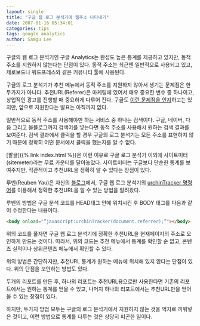 ```yaml
---
layout: single
title: "구글 웹 로그 분석기에 웹주소 나타내기"
date: 2007-01-16 05:34:01
categories: tips
tags: google analytics
author: Samgu Lee
---
```


구글의 웹 로그 분석기인 구글 Analytics는 완성도 높은 통계를 제공하고 있지만, 동적 주소를 지원하지 않는다는 단점이 있다. 동적 주소는 최근엔 일반적으로 사용되고 있고, 제로보드나 워드프레스와 같은 커뮤니티 툴에 사용된다.

구글의 로그 분석기가 추천 메뉴에서 동적 주소를 지원하지 않아서 생기는 문제점은 한두가지가 아니다. 추천URL(Referer)은 마케팅에 있어서 매우 중요한 변수 중 하나이고, 상업적인 광고를 진행할 때 중요하게 다루어 진다. 구글도 [이런 문제점을 인지](http://analytics.blogspot.com/2006/11/tip-cross-segment-for-bloggers_12.html)하고는 있지만, 앞으로 지원한다는 발표는 아직까지 없다.

일반적으로 동적 주소를 사용해야만 하는 서비스 중 하나는 검색이다. 구글, 네이버, 다음 그리고 올블로그까지 검색어를 넣는다면 동적 주소를 사용해서 원하는 검색 결과를 보여준다. 검색 결과에서 클릭을 할 경우 구글의 로그 분석기는 모든 주소를 표현하지 않기 때문에 정확히 어떤 문서에서 클릭을 했는지를 알 수 없다.

[팔글]({% link index.html %})은 이런 이유로 구글 로그 분석기 이외에 사이트미터(sitemeter)라는 무료 카운터를 달아놓았다. 사이트미터는 구글보다 단순한 통계를 보여주지만, 직관적이고 추천URL을 정확히 알 수 있다는 장점이 있다.

루벤(Reuben Yau)은 자신의 [블로그](http://www.reubenyau.com/google-analytics-hack-obtaining-full-referring-url/)에서, 구글 웹 로그 분석기의 [urchinTracker 명령어](http://www.google.com/support/analytics/bin/answer.py?answer=27229)를 이용해서 정확한 추천URL을 알 수 있는 방법을 알려왔다.

루벤의 방법은 구글 분석 코드를 HEAD태그 안에 위치시킨 후 BODY 태그를 다음과 같이 수정한다는 내용이다.

```html
<body onload="”javascript:urchinTracker(document.referrer);”"></body>
```

위의 코드를 풀자면 구글 웹 로그 분석기에 정확한 추천URL을 현재페이지의 주소로 오인하게 만드는 것이다. 따라서, 위의 코드는 추천 메뉴에서 통계를 확인할 순 없고, 콘텐츠 실적이나 상위콘텐츠 메뉴에서 확인할 수 있다.

위의 방법은 간단하지만, 추천URL 통계가 원하는 메뉴에 위치해 있지 않다는 단점이 있다. 위의 단점을 보안하는 방법도 있다.

두개의 리포트를 만든 후, 하나의 리포트는 추천URL용으로만 사용한다면 기존의 리포트에서는 원하는 통계를 얻을 수 있고, 나머지 하나의 리포트에서는 추천URL만을 얻어 올 수 있는 장점이 있다.

하지만, 두가지 방법 모두는 구글의 로그 분석기에서 지원하지 않는 것을 억지로 끼워넣은 것이고, 이런 방법으로 통계를 다루는 것은 상당히 피곤한 일이다.
